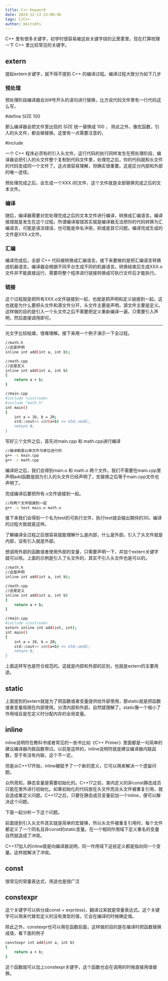 ```yaml
---
title: C++ keyword
date: 2024-12-13 23:00:46
tags: C/C++
author: mkitsdts
---
```

C++ 里有很多关键字，初学时很容易被这些关键字绕的云里雾里。现在打算梳理一下 C++ 里比较常见的关键字。

## extern

提起extern关键字，就不得不提到 C++ 的编译过程。编译过程大致分为如下几步

### 预处理

预处理阶段编译器会对#号开头的语句进行替换，比方说代码文件里有一行代码这么写，

#define SIZE 100

那么编译器会把文件里出现的 SIZE 统一替换成 100 ， 除此之外，像宏函数，引入的头文件，都会做替换。这里有一点需要注意的，

#include <iostream>

一个 C++ 程序必须有的引入头文件，这行代码的执行同样发生在预处理阶段，编译器会把引入的头文件整个复制到代码文件里，处理完之后，你的代码就和头文件的代码变成同一个文件了。这点很容易理解，但确实很重要。这是区分内部和外部的唯一途径。

预处理完成之后，会生成一个XXX.i的文件，这个文件就是全部替换完成之后的文本文件。

### 编译

随后，编译器需要对宏处理完成之后的文本文件进行编译，转换成汇编语言。编译报错就是发生在这个过程。所谓编译报错其实就是编译器无法把你的代码转换为汇编语言，可能是语法错误，也可能是命名冲突，抑或是其它问题。编译完成生成的文件是XXX.s文件。

### 汇编

编译完成后，全部 C++ 代码被转换成汇编语言。接下来要做的是把汇编语言转换成机器语言。编译器会根据不同平台生成不同的机器语言。转换结束后生成XXX.o文件并不能直接运行，需要将整个程序进行链接转换成可执行文件后才能执行。

### 链接

这个过程就是把所有XXX.o文件链接到一起，也就是把声明和定义链接到一起。这也就是为什么要把头文件和源文件分开，头文件主要是声明，源文件主要是定义。这样做的目的是引入一个头文件之后不需要把定义重新编译一遍，只需要引入声明，然后直接调用即可。

-----------------------------------------------------------------------
光文字比较枯燥，很难理解。接下来用一个例子演示一下全过程。
```bash
//math.h
//这是声明
inline int add(int a, int b);
```

```bash
//math.cpp
//这是定义
inline int add(int a, int b)
{
    return a + b;
}
```

```bash
//main.cpp
#include <iostream>
#include "math.h"
int main()
{
    int a = 10, b = 20;
    std::cout<< add(a+b) << std::endl;
    return 0;
}
```
写好三个文件之后，首先对main.cpp 和 math.cpp进行编译
```bash
//编译都是以单文件为单位进行的
g++ -c main.cpp
g++ -c math.cpp
```
编译好之后，我们会得到main.o 和 math.o 两个文件。我们不需要在main.cpp里声明add函数是因为引入的头文件已经声明了，宏替换之后等于main.cpp文件也声明了。

完成编译后要把所有.o文件链接到一起。
```bash
//将两个文件链接到一起
g++ -o test main.o math.o
```
接下来我们会得到一个名为test的可执行文件，执行test就会输出期待的30。编译的过程大致就是这样。

了解编译全过程之后很容易就能理解什么是内部，什么是外部。引入了头文件就是内部，没有引入就是外部。

想调用外部的函数或者使用外部的变量，只需要声明一下，并加个extern关键字就可以啦。上面的示例是引入了头文件的，其实不引入头文件也是可以的。
```bash
//math.h
//这是声明
inline int add(int a, int b);
```

```bash
//math.cpp
//这是定义
inline int add(int a, int b)
{
    return a + b;
}
```

```bash
//main.cpp
#include <iostream>
extern inline int add(int, int);
int main()
{
    int a = 10, b = 20;
    std::cout<< add(a+b) << std::endl;
    return 0;
}
```
上面这样写也是符合规范的。这就是内部和外部的区别，也就是extern的主要用途。

## static

上面提到的extern就是为了把函数或者变量提供给外部使用，那static就是把函数或者变量局限在内部使用。分清内部和外部，自然就理解了。static像一个缩小了作用域且是在定义时分配内存的全局变量。

## inline

inline说明符在教科书或者常见的一些书比如《C++ Primer》里面都是一句简单的建议编译器内联函数带过。以前是这样的，inline说明符就是建议编译器内联函数，至于有没有内联，这个不一定。

但是从C++17开始，inline被赋予了一个新的意义，它可以用来解决一个遗留问题。

众所周知，静态变量是需要初始化的。C++17之前，类内定义的非const静态成员只能在类外进行初始化。如果初始化的代码放在头文件而且头文件被重复引用，就会造成重定义问题。C++17之后，只要在静态成员变量前加一个inline，便可以解决这个问题。

下面一起分析一下这个问题。

前面提到引入头文件其实就是简单的宏替换，所以头文件被重复引用时，每个文件都定义了一个同名且非const的static变量。在一个相同作用域下定义重名的变量自然就造成了冲突。

C++17加入的inline就是向编译器说明，同一作用域下这些定义都是指向同一个变量。这样就解决了冲突。

## const

很常见的常量表达式，用途也是很广泛

## constexpr

这个关键字可以拆分成const + expr(ess)，翻译过来就是常量表达式。这个关键字可以用来代替宏定义的没有类型的值，它会在编译的时候确定值。

除此之外，constexpr也可以用在函数前面，这样做的目的是在编译时把函数替换成值，看下面的例子

```bash
constexpr int add(int a, int b)
{
    return a + b;
}
```

这个函数就可以加上constexpr关键字，这个函数也会在调用的时候直接用值替换。